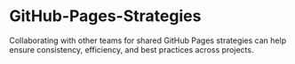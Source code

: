 # GitHub-Pages-Strategies
Collaborating with other teams for shared GitHub Pages strategies can help ensure consistency, efficiency, and best practices across projects.
